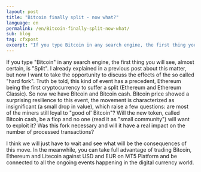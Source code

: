 ```yaml
---
layout: post
title: "Bitcoin finally split - now what?"
language: en
permalink: /en/Bitcoin-finally-split-now-what/
sub: blog
tag: cfxpost
excerpt: "If you type Bitcoin in any search engine, the first thing you will see, almost certain, is Split. I already explained in a previous post about this matter, but now I want to take the opportunity to discuss the effects of the so called hard fork ..."
---
```

If you type "Bitcoin" in any search engine, the first thing you will see, almost certain, is "Split". I already explained in a previous post about this matter, but now I want to take the opportunity to discuss the effects of the so called "hard fork". Truth be told, this kind of event has a precedent, Ethereum being the first cryptocurrency to suffer a split (Ethereum and Ethereum Classic). So now we have Bitcoin and Bitcoin cash. Bitcoin price showed a surprising resilience to this event, the movement is characterized as insignificant (a small drop in value), which raise a few questions: are most of the miners still loyal to "good ol' Bitcoin"? Will the new token, called Bitcoin cash, be a flop and no one (read it as "small community") will want to exploit it? Was this fork necessary and will it have a real impact on the number of processed transactions? 

I think we will just have to wait and see what will be the consequences of this move. In the meanwhile, you can take full advantage of trading Bitcoin, Ethereum and Litecoin against USD and EUR on MT5 Platform and be connected to all the ongoing events happening in the digital currency world.